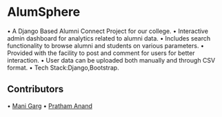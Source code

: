 # AlumSphere
• A Django Based Alumni Connect Project for our college.
• Interactive admin dashboard for analytics related to alumni data.
• Includes search functionality to browse alumni and students on various parameters.
• Provided with the facility to post and comment for users for better interaction.
• User data can be uploaded both manually and through CSV format.
• Tech Stack:Django,Bootstrap.

## Contributors

• [Mani Garg](https://github.com/manipta)
• [Pratham Anand](https://github.com/Pratham-Anand) 




